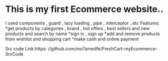 # This is my first Ecommerce website..

I used components , guard , lazy loading , pipe , interceptor ..etc
Features:
*get products by categories , brand , hot offers , best sellers and new products and search by name
*sign in , sign up
*add and remove products from wishlist and shopping cart
*make cash and online payment

Src code Link:https:  //github.com/mo7amedfe/FreshCart-myEcommerce-SrcCode
